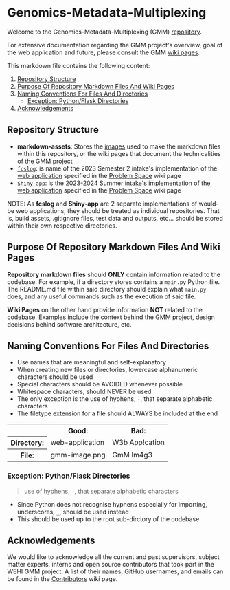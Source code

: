 # Genomics-Metadata-Multiplexing

Welcome to the  Genomics-Metadata-Multiplexing (GMM) [repository](https://github.com/WEHI-ResearchComputing/Genomics-Metadata-Multiplexing).

For extensive documentation regarding the GMM project's overview, goal of the web application and future, please consult the GMM [wiki pages](https://github.com/WEHI-ResearchComputing/Genomics-Metadata-Multiplexing/wiki).

This markdown file contains the following content:
1. [Repository Structure](#repository-structure)
2. [Purpose Of Repository Markdown Files And Wiki Pages](#purpose-of-repository-markdown-files-and-wiki-pages)
3. [Naming Conventions For Files And Directories](#naming-conventions-for-files-and-directories)
    - [Exception: Python/Flask Directories](#exception-pythonflask-directories)
4. [Acknowledgements](#acknowledgements)

## Repository Structure
- **markdown-assets**: Stores the [images](./markdown-assets/README.md) used to make the markdown files within this repository, or the wiki pages that document the technicalities of the GMM project
- [```fcslog```](./fcslog/README.md): is name of the 2023 Semester 2 intake's implementation of the [web application](https://github.com/WEHI-ResearchComputing/Genomics-Metadata-Multiplexing/wiki/Problem-Space#web-application) specified in the [Problem Space](https://github.com/WEHI-ResearchComputing/Genomics-Metadata-Multiplexing/wiki/Problem-Space) wiki page
- [```Shiny-app```](./Shiny-app/README.md): is the 2023-2024 Summer intake's implementation of the [web application](https://github.com/WEHI-ResearchComputing/Genomics-Metadata-Multiplexing/wiki/Problem-Space#web-application) specified in the [Problem Space](https://github.com/WEHI-ResearchComputing/Genomics-Metadata-Multiplexing/wiki/Problem-Space) wiki page

NOTE: As **fcslog** and **Shiny-app** are 2 separate implementations of would-be web applications, they should be treated as individual repositories. That is, build assets, .gitignore files, test data and outputs, etc... should be stored within their own respective directories.

## Purpose Of Repository Markdown Files And Wiki Pages
**Repository markdown files** should **ONLY** contain information related to the codebase. For example, if a directory stores contains a ```main.py``` Python file. The README.md file within said directory should explain what ```main.py``` does, and any useful commands such as the execution of said file.

**Wiki Pages** on the other hand provide information **NOT** related to the codebase. Examples include the context behind the GMM project, design decisions behind software architecture, etc.

## Naming Conventions For Files And Directories
- Use names that are meaningful and self-explanatory
- When creating new files or directories, lowercase alphanumeric characters should be used
- Special characters should be AVOIDED whenever possible
- Whitespace characters, should NEVER be used
- The only exception is the use of hyphens, ```-```, that separate alphabetic characters
- The filetype extension for a file should ALWAYS be included at the end
<table>
    <tr>
        <th>&nbsp</th>
        <th>Good:</th>
        <th>Bad:</th>
    </tr>
    <tr>
        <th>Directory:</th>
        <td>web-application</td>
        <td>W3b App!cation</td>
    </tr>
    <tr>
        <th>File:</th>
        <td>gmm-image.png</td>
        <td>GmM Im4g3</td> 
    </tr>
</table>

### Exception: Python/Flask Directories
> use of hyphens, ```-```, that separate alphabetic characters
- Since Python does not recognise hyphens especially for importing, underscores, ```_```, should be used instead
- This should be used up to the root sub-dirctory of the codebase

## Acknowledgements
We would like to acknowledge all the current and past supervisors, subject matter experts, interns and open source contributors that took part in the WEHI GMM project. A list of their names, GitHub usernames, and emails can be found in the [Contributors](https://github.com/WEHI-ResearchComputing/Genomics-Metadata-Multiplexing/wiki/Contributors) wiki page.
